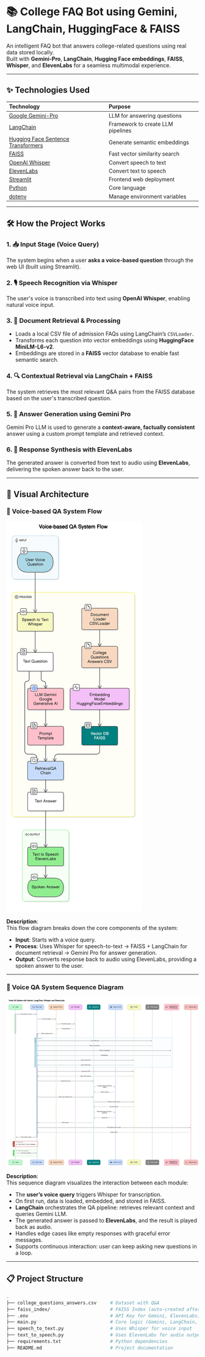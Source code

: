# 📚 College FAQ Bot using Gemini, LangChain, HuggingFace & FAISS

An intelligent FAQ bot that answers college-related questions using real data stored locally.  
Built with **Gemini-Pro**, **LangChain**, **Hugging Face embeddings**, **FAISS**, **Whisper**, and **ElevenLabs** for a seamless multimodal experience.

---

## ✨ Technologies Used

| Technology | Purpose |
|:-----------|:--------|
| [Google Gemini-Pro](https://ai.google.dev/) | LLM for answering questions |
| [LangChain](https://www.langchain.dev/) | Framework to create LLM pipelines |
| [Hugging Face Sentence Transformers](https://www.sbert.net/) | Generate semantic embeddings |
| [FAISS](https://github.com/facebookresearch/faiss) | Fast vector similarity search |
| [OpenAI Whisper](https://openai.com/research/whisper) | Convert speech to text |
| [ElevenLabs](https://www.elevenlabs.io/) | Convert text to speech |
| [Streamlit](https://streamlit.io/) | Frontend web deployment |
| [Python](https://www.python.org/) | Core language |
| [dotenv](https://pypi.org/project/python-dotenv/) | Manage environment variables |

---

## 🛠️ How the Project Works

### 1. 📥 Input Stage (Voice Query)
The system begins when a user **asks a voice-based question** through the web UI (built using Streamlit).

### 2. 🎙️ Speech Recognition via Whisper
The user's voice is transcribed into text using **OpenAI Whisper**, enabling natural voice input.

### 3. 📄 Document Retrieval & Processing
- Loads a local CSV file of admission FAQs using LangChain’s `CSVLoader`.
- Transforms each question into vector embeddings using **HuggingFace MiniLM-L6-v2**.
- Embeddings are stored in a **FAISS** vector database to enable fast semantic search.

### 4. 🔍 Contextual Retrieval via LangChain + FAISS
The system retrieves the most relevant Q&A pairs from the FAISS database based on the user's transcribed question.

### 5. 🧠 Answer Generation using Gemini Pro
Gemini Pro LLM is used to generate a **context-aware, factually consistent** answer using a custom prompt template and retrieved context.

### 6. 🔁 Response Synthesis with ElevenLabs
The generated answer is converted from text to audio using **ElevenLabs**, delivering the spoken answer back to the user.

---

## 🔄 Visual Architecture

### 🔹 Voice-based QA System Flow

![Voice-based QA Flow](./diagram-export-5-7-2025-10_31_34-PM.png)

**Description**:  
This flow diagram breaks down the core components of the system:
- **Input**: Starts with a voice query.
- **Process**: Uses Whisper for speech-to-text → FAISS + LangChain for document retrieval → Gemini Pro for answer generation.
- **Output**: Converts response back to audio using ElevenLabs, providing a spoken answer to the user.

---

### 🔸 Voice QA System Sequence Diagram

![Voice QA Sequence Diagram](./diagram-export-5-7-2025-10_32_20-PM.png)

**Description**:  
This sequence diagram visualizes the interaction between each module:
- The **user’s voice query** triggers Whisper for transcription.
- On first run, data is loaded, embedded, and stored in FAISS.
- **LangChain** orchestrates the QA pipeline: retrieves relevant context and queries Gemini LLM.
- The generated answer is passed to **ElevenLabs**, and the result is played back as audio.
- Handles edge cases like empty responses with graceful error messages.
- Supports continuous interaction: user can keep asking new questions in a loop.

---

## 📋 Project Structure

```bash
.
├── college_questions_answers.csv     # Dataset with Q&A
├── faiss_index/                      # FAISS Index (auto-created after first run)
├── .env                              # API Key for Gemini, ElevenLabs, etc.
├── main.py                           # Core logic (Gemini, LangChain, FAISS, UI logic)
├── speech_to_text.py                 # Uses Whisper for voice input
├── text_to_speech.py                 # Uses ElevenLabs for audio output
├── requirements.txt                  # Python dependencies
├── README.md                         # Project documentation
